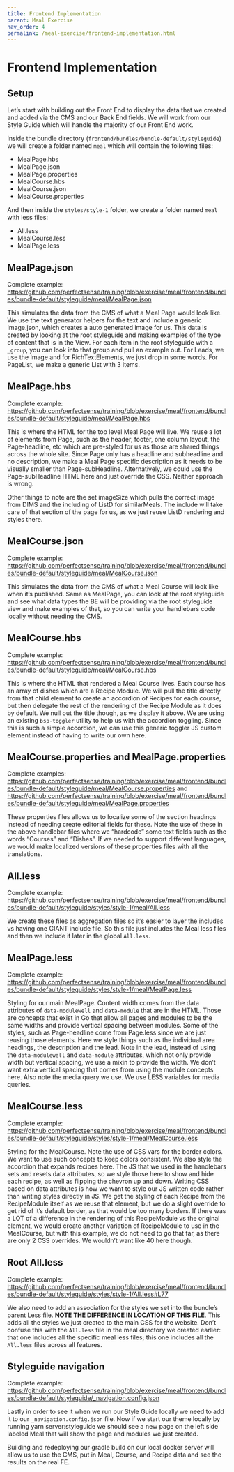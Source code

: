 ```yaml
---
title: Frontend Implementation
parent: Meal Exercise
nav_order: 4
permalink: /meal-exercise/frontend-implementation.html
---
```


# Frontend Implementation

## Setup

Let’s start with building out the Front End to display the data that we created and added via the CMS and our Back End fields. We will work from our Style Guide which will handle the majority of our Front End work.

Inside the bundle directory (`frontend/bundles/bundle-default/styleguide`) we will create a folder named `meal` which will contain the following files:
- MealPage.hbs
- MealPage.json
- MealPage.properties
- MealCourse.hbs
- MealCourse.json
- MealCourse.properties

And then inside the `styles/style-1` folder, we create a folder named `meal` with less files:
- All.less
- MealCourse.less
- MealPage.less


## MealPage.json

Complete example: <https://github.com/perfectsense/training/blob/exercise/meal/frontend/bundles/bundle-default/styleguide/meal/MealPage.json>

This simulates the data from the CMS of what a Meal Page would look like. We use the text generator helpers for the text and include a generic Image.json, which creates a auto generated image for us. This data is created by looking at the root styleguide and making examples of the type of content that is in the View. For each item in the root styleguide with a `_group`, you can look into that group and pull an example out. For Leads, we use the Image and for RichTextElements, we just drop in some words. For PageList, we make a generic List with 3 items. 


## MealPage.hbs

Complete example: <https://github.com/perfectsense/training/blob/exercise/meal/frontend/bundles/bundle-default/styleguide/meal/MealPage.hbs>

This is where the HTML for the top level Meal Page will live. We reuse a lot of elements from Page, such as the header, footer, one column layout, the Page-headline, etc which are pre-styled for us as those are shared things across the whole site. Since Page only has a headline and subheadline and no description, we make a Meal Page specific description as it needs to be visually smaller than Page-subHeadline. Alternatively, we could use the Page-subHeadline HTML here and just override the CSS. Neither approach is wrong. 

Other things to note are the set imageSize which pulls the correct image from DIMS and the including of ListD for similarMeals. The include will take care of that section of the page for us, as we just reuse ListD rendering and styles there.


## MealCourse.json

Complete example: <https://github.com/perfectsense/training/blob/exercise/meal/frontend/bundles/bundle-default/styleguide/meal/MealCourse.json>

This simulates the data from the CMS of what a Meal Course will look like when it’s published. Same as MealPage, you can look at the root styleguide and see what data types the BE will be providing via the root styleguide view and make examples of that, so you can write your handlebars code locally without needing the CMS.


## MealCourse.hbs

Complete example: <https://github.com/perfectsense/training/blob/exercise/meal/frontend/bundles/bundle-default/styleguide/meal/MealCourse.hbs>

This is where the HTML that rendered a Meal Course lives. Each course has an array of dishes which are a Recipe Module. We will pull the title directly from that child element to create an accordion of Recipes for each course, but then delegate the rest of the rendering of the Recipe Module as it does by default. We null out the title though, as we display it above. We are using an existing `bsp-toggler` utility to help us with the accordion toggling. Since this is such a simple accordion, we can use this generic toggler JS custom element instead of having to write our own here.


## MealCourse.properties and MealPage.properties

Complete examples: <https://github.com/perfectsense/training/blob/exercise/meal/frontend/bundles/bundle-default/styleguide/meal/MealCourse.properties> and <https://github.com/perfectsense/training/blob/exercise/meal/frontend/bundles/bundle-default/styleguide/meal/MealPage.properties>

These properties files allows us to localize some of the section headings instead of needing create editorial fields for these. Note the use of these in the above handlebar files where we “hardcode” some text fields such as the words “Courses” and “Dishes”. If we needed to support different languages, we would make localized versions of these properties files with all the translations.


## All.less

Complete example: <https://github.com/perfectsense/training/blob/exercise/meal/frontend/bundles/bundle-default/styleguide/styles/style-1/meal/All.less>

We create these files as aggregation files so it’s easier to layer the includes vs having one GIANT include file. So this file just includes the Meal less files and then we include it later in the global `All.less`.


## MealPage.less

Complete example: <https://github.com/perfectsense/training/blob/exercise/meal/frontend/bundles/bundle-default/styleguide/styles/style-1/meal/MealPage.less>

Styling for our main MealPage. Content width comes from the data attributes of `data-modulewell` and `data-module` that are in the HTML. Those are concepts that exist in Go that allow all pages and modules to be the same widths and provide vertical spacing between modules. Some of the styles, such as Page-headline come from Page.less since we are just reusing those elements. Here we style things such as the individual area headings, the description and the lead. Note in the lead, instead of using the `data-modulewell` and `data-module` attributes, which not only provide width but vertical spacing, we use a mixin to provide the width. We don’t want extra vertical spacing that comes from using the module concepts here. Also note the media query we use. We use LESS variables for media queries.


## MealCourse.less

Complete example: <https://github.com/perfectsense/training/blob/exercise/meal/frontend/bundles/bundle-default/styleguide/styles/style-1/meal/MealCourse.less>

Styling for the MealCourse. Note the use of CSS vars for the border colors. We want to use such concepts to keep colors consistent. We also style the accordion that expands recipes here. The JS that we used in the handlebars sets and resets data attributes, so we style those here to show and hide each recipe, as well as flipping the chevron up and down. Writing CSS based on data attributes is how we want to style our JS written code rather than writing styles directly in JS. We get the styling of each Recipe from the RecipeModule itself as we reuse that element, but we do a slight override to get rid of it’s default border, as that would be too many borders. If there was a LOT of a difference in the rendering of this RecipeModule vs the original element, we would create another variation of RecipeModule to use in the MealCourse, but with this example, we do not need to go that far, as there are only 2 CSS overrides. We wouldn’t want like 40 here though.


## Root All.less

Complete example: <https://github.com/perfectsense/training/blob/exercise/meal/frontend/bundles/bundle-default/styleguide/styles/style-1/All.less#L77>

We also need to add an association for the styles we set into the bundle’s parent Less file. **NOTE THE DIFFERENCE IN LOCATION OF THIS FILE**. This adds all the styles we just created to the main CSS for the website. Don’t confuse this with the `All.less` file in the meal directory we created earlier: that one includes all the specific meal less files; this one includes all the `All.less` files across all features.


## Styleguide navigation

Complete example: <https://github.com/perfectsense/training/blob/exercise/meal/frontend/bundles/bundle-default/styleguide/_navigation.config.json>

Lastly in order to see it when we run our Style Guide locally we need to add it to our `_navigation.config.json` file. Now if we start our theme locally by running yarn server:styleguide we should see a new page on the left side labeled Meal that will show the page and modules we just created.

Building and redeploying our gradle build on our local docker server will allow us to use the CMS, put in Meal, Course, and Recipe data and see the results on the real FE.
